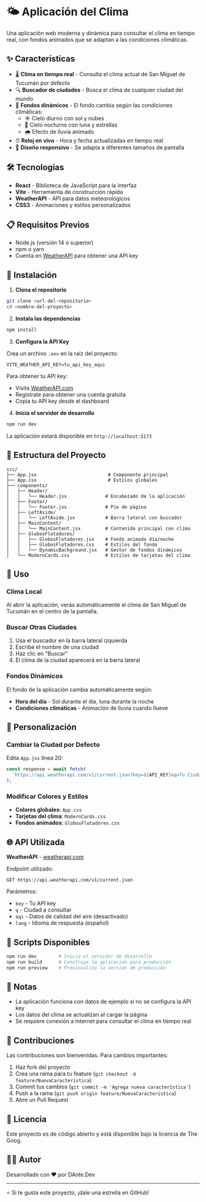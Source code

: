 # 🌤️ Aplicación del Clima

Una aplicación web moderna y dinámica para consultar el clima en tiempo real, con fondos animados que se adaptan a las condiciones climáticas.

## ✨ Características

- 🌡️ **Clima en tiempo real** - Consulta el clima actual de San Miguel de Tucumán por defecto
- 🔍 **Buscador de ciudades** - Busca el clima de cualquier ciudad del mundo
- 🎨 **Fondos dinámicos** - El fondo cambia según las condiciones climáticas:
  - ☀️ Cielo diurno con sol y nubes
  - 🌙 Cielo nocturno con luna y estrellas
  - 🌧️ Efecto de lluvia animado
- ⏰ **Reloj en vivo** - Hora y fecha actualizadas en tiempo real
- 📱 **Diseño responsivo** - Se adapta a diferentes tamaños de pantalla

## 🛠️ Tecnologías

- **React** - Biblioteca de JavaScript para la interfaz
- **Vite** - Herramienta de construcción rápida
- **WeatherAPI** - API para datos meteorológicos
- **CSS3** - Animaciones y estilos personalizados

## 📋 Requisitos Previos

- Node.js (versión 14 o superior)
- npm o yarn
- Cuenta en [WeatherAPI](https://www.weatherapi.com/) para obtener una API key

## 🚀 Instalación

1. **Clona el repositorio**
```bash
git clone <url-del-repositorio>
cd <nombre-del-proyecto>
```

2. **Instala las dependencias**
```bash
npm install
```

3. **Configura la API Key**

Crea un archivo `.env` en la raíz del proyecto:
```env
VITE_WEATHER_API_KEY=tu_api_key_aqui
```

Para obtener tu API key:
- Visita [WeatherAPI.com](https://www.weatherapi.com/)
- Regístrate para obtener una cuenta gratuita
- Copia tu API key desde el dashboard

4. **Inicia el servidor de desarrollo**
```bash
npm run dev
```

La aplicación estará disponible en `http://localhost:5173`

## 📁 Estructura del Proyecto

```
src/
├── App.jsx                          # Componente principal
├── App.css                          # Estilos globales
├── components/
│   ├── Header/
│   │   └── Header.jsx              # Encabezado de la aplicación
│   ├── Footer/
│   │   └── Footer.jsx              # Pie de página
│   ├── LeftAside/
│   │   └── LeftAside.jsx           # Barra lateral con buscador
│   ├── MainContent/
│   │   └── MainContent.jsx         # Contenido principal con clima
│   ├── GlobosFlotadores/
│   │   ├── GlobosFlotadores.jsx    # Fondo animado día/noche
│   │   ├── GlobosFlotadores.css    # Estilos del fondo
│   │   └── DynamicBackground.jsx   # Gestor de fondos dinámicos
│   └── ModernCards.css             # Estilos de tarjetas del clima
```

## 🎯 Uso

### Clima Local
Al abrir la aplicación, verás automáticamente el clima de San Miguel de Tucumán en el centro de la pantalla.

### Buscar Otras Ciudades
1. Usa el buscador en la barra lateral izquierda
2. Escribe el nombre de una ciudad
3. Haz clic en "Buscar"
4. El clima de la ciudad aparecerá en la barra lateral

### Fondos Dinámicos
El fondo de la aplicación cambia automáticamente según:
- **Hora del día** - Sol durante el día, luna durante la noche
- **Condiciones climáticas** - Animación de lluvia cuando llueve

## 🎨 Personalización

### Cambiar la Ciudad por Defecto
Edita `App.jsx` línea 20:
```javascript
const response = await fetch(
  `https://api.weatherapi.com/v1/current.json?key=${API_KEY}&q=Tu Ciudad&aqi=no&lang=es`
);
```

### Modificar Colores y Estilos
- **Colores globales**: `App.css`
- **Tarjetas del clima**: `ModernCards.css`
- **Fondos animados**: `GlobosFlotadores.css`

## 🌐 API Utilizada

**WeatherAPI** - [weatherapi.com](https://www.weatherapi.com/)

Endpoint utilizado:
```
GET https://api.weatherapi.com/v1/current.json
```

Parámetros:
- `key` - Tu API key
- `q` - Ciudad a consultar
- `aqi` - Datos de calidad del aire (desactivado)
- `lang` - Idioma de respuesta (español)

## 🔧 Scripts Disponibles

```bash
npm run dev        # Inicia el servidor de desarrollo
npm run build      # Construye la aplicación para producción
npm run preview    # Previsualiza la versión de producción
```

## 📝 Notas

- La aplicación funciona con datos de ejemplo si no se configura la API key
- Los datos del clima se actualizan al cargar la página
- Se requiere conexión a internet para consultar el clima en tiempo real

## 🤝 Contribuciones

Las contribuciones son bienvenidas. Para cambios importantes:
1. Haz fork del proyecto
2. Crea una rama para tu feature (`git checkout -b feature/NuevaCaracteristica`)
3. Commit tus cambios (`git commit -m 'Agrega nueva característica'`)
4. Push a la rama (`git push origin feature/NuevaCaracteristica`)
5. Abre un Pull Request

## 📄 Licencia

Este proyecto es de código abierto y está disponible bajo la licencia de The Goog.

## 👨‍💻 Autor

Desarrollado con ❤️ por DAnte.Dev

---

⭐ Si te gusta este proyecto, ¡dale una estrella en GitHub!
